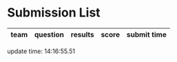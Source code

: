 # Submission List
team    | question  | results  | score | submit time
------|-----:|-----:| ----:|-----


update time: 14:16:55.51 
